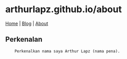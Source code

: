 # arthurlapz.github.io/about

[Home](http://arthurlapz.github.io/) | [Blog](http://athurlapz.github.io/blog) | [About](http://athurlapz.github.io/about.md)

## Perkenalan
        Perkenalkan nama saya Arthur Lapz (nama pena).

